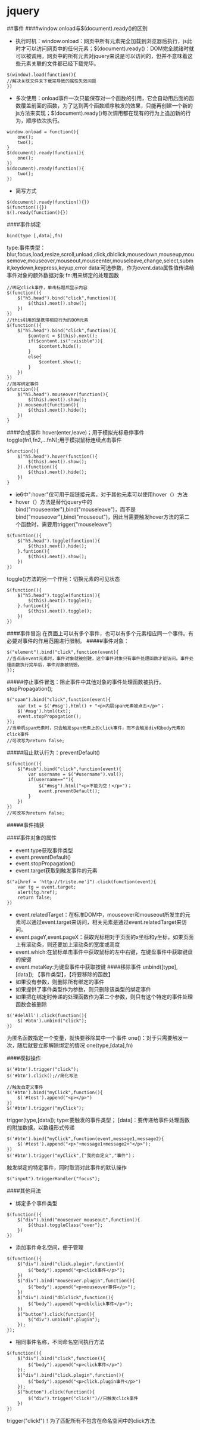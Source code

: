 # jquery
##事件
####window.onload与$(document).ready()的区别
* 执行时机：window.onload：网页中所有元素完全加载到浏览器后执行，js此时才可以访问网页中的任何元素；$(document).ready()：DOM完全就绪时就可以被调用，网页中的所有元素对jquery来说是可以访问的，但并不意味着这些元素关联的文件都已经下载完毕。
`````` 
$(window).load(function(){
//解决关联文件未下载完导致的属性失效问题
}) 
``````
* 多次使用：onload事件一次只能保存对一个函数的引用，它会自动用后面的函数覆盖前面的函数，为了达到两个函数顺序触发的效果，只能再创建一个新的js方法来实现；$(document).ready()每次调用都在现有的行为上追加新的行为，顺序依次执行。
``````
window.onload = function(){
	one();
	two();
}
$(document).ready(function(){
	one();
})
$(document).ready(function(){
	two();
})
``````
* 简写方式
``````
$(document).ready(function(){})
$(function(){})
$().ready(function(){})
```````
####事件绑定
``````
bind(type [,data],fn)
``````
type:事件类型：blur,focus,load,resize,scroll,unload,click,dblclick,mousedown,mouseup,mousemove,mouseover,mouseout,mouseenter,mouseleave,change,select,submit,keydown,keypress,keyup,error
data:可选参数，作为event.data属性值传递给事件对象的额外数据对象
fn:用来绑定的处理函数
``````
//绑定click事件，单击标题后显示内容
$(function(){
	$("h5.head").bind("click",function(){
		$(this).next().show();
	})
})
//this引用的是携带相应行为的DOM元素
$(function(){
	$("h5.head").bind("click",function(){
		$content = $(this).next();
		if($content.is(":visible")){
			$content.hide();
		}
		else{
			$content.show();
		}
	})
})
//简写绑定事件
$function(){
	$("h5.head").mouseover(function(){
		$(this).next().show();
	}).mouseout(function(){
		$(this).next().hide();
	})
}
``````
####合成事件
hover(enter,leave)；用于模拟光标悬停事件
toggle(fn1,fn2,...fnN);用于模拟鼠标连续点击事件
``````
$function(){
	$("h5.head").hover(function(){
		$(this).next().show();
	}).(function(){
		$(this).next().hide();
	})
}
``````
* ie6中":hover"仅可用于超链接元素，对于其他元素可以使用hover（）方法
* hover（）方法是替代jquery中的bind("mouseenter"),bind("mouseleave")，而不是bind("mouseover"),bind("mouseout")，因此当需要触发hover方法的第二个函数时，需要用trigger("mouseleave")

``````
$(function(){
	$("h5.head").toggle(function(){
		$(this).next().hide();
	}.funtion(){
		$(this).next().show();
	})
})
``````
toggle()方法的另一个作用：切换元素的可见状态
``````
$(function(){
	$("h5.head").toggle(function(){
		$(this).next().toggle();
	}.funtion(){
		$(this).next().toggle();
	})
})
``````
####事件冒泡
  在页面上可以有多个事件，也可以有多个元素相应同一个事件。有必要对事件的作用范围进行限制。
#####事件对象：
``````
$("element").bind("click",function(event){
//当点击event元素时，事件对象就被创建，这个事件对象只有事件处理函数才能访问。事件处理函数执行完毕后，事件对象被销毁。
});
``````
#####停止事件冒泡：阻止事件中其他对象的事件处理函数被执行，stopPropagation();
``````
$("span").bind("click",function(event){
	var txt = $('#msg').html() + "<p>内层span元素被点击</p>"；
	$('#msg').html(txt);
	event.stopPropagation();
});
//当单机span元素时，只会触发span元素上的click事件，而不会触发div和body元素的click事件
//可改写为return false;
``````
#####阻止默认行为：preventDefault()
``````
$(function(){
	$("#sub").bind("click",function(event){
		var username = $("#username").val();
		if(username==""){
			$("#msg").html("<p>不能为空！</p>")；
			event.preventDefault();
		}
	})
})
//可改写为return false;
``````
#####事件捕获

####事件对象的属性
* event.type获取事件类型
* event.preventDefault()
* event.stopPropagation()
* event.target获取到触发事件的元素
``````
$("a[href = 'http://triste.me']").click(function(event){
	var tg = event.target;
	alert(tg.href);
	return false;
})
``````
* event.relatedTarget：在标准DOM中，mouseover和mouseout所发生的元素可以通过event.target来访问，相关元素是通过event.relatedTarget来访问。
* event.pageY,event.pageX：获取光标相对于页面的x坐标和y坐标，如果页面上有滚动条，则还要加上滚动条的宽度或高度
* event.which:在鼠标单击事件中获取鼠标的左中右键，在键盘事件中获取键盘的按键
* event.metaKey:为键盘事件中获取<ctrl>按键
####移除事件
unbind([type],[data]);
【事件类型】，【将要移除的函数】
* 如果没有参数，则删除所有绑定的事件
* 如果提供了事件类型作为参数，则只删除该类型的绑定事件
* 如果把在绑定时传递的处理函数作为第二个参数，则只有这个特定的事件处理函数会被删除
``````
$('#delAll').click(function(){
	$('#btn').unbind("click");
})
``````
为匿名函数指定一个变量，就快要移除其中一个事件
one()：对于只需要触发一次，随后就要立即解除绑定的情况
one(type,[data],fn)

####模拟操作

``````
$('#btn').trigger("click");
$('#btn').click();//简化写法

//触发自定义事件
$('#btn').bind("myClick",function(){
	$('#test').append("<p></p>")
})
$('#btn').trigger("myClick");
``````
trigger(type,[data]);
type:要触发的事件类型；
[data]：要传递给事件处理函数的附加数据，以数组形式传递
``````
$('#btn').bind("myClick",function(event,message1,message2){
	$('#test').append("<p>"+message1+message2+"</p>");
})
$('#btn').trigger("myClick",["我的自定义","事件")；
``````
触发绑定的特定事件，同时取消对此事件的默认操作
``````
$("input").triggerHandler("focus");
``````

####其他用法
* 绑定多个事件类型
``````
$(function(){
	$("div").bind("mouseover mouseout",function(){
		$(this).toggleClass("over");
	})
})
``````
* 添加事件命名空间，便于管理
``````
$(function(){
	$("div").bind("click.plugin",function(){
		$("body").append("<p>click事件</p>");
	})
	$("div").bind("mouseover.plugin",function(){
		$("body").append("<p>mouseover事件</p>");
	})
	$("div").bind("dblclick",function(){
		$("body").append("<p>dblclick事件</p>");
	})
	$("button").click(function(){
		$("div").unbind(".plugin");
	});
});
``````

* 相同事件名称，不同命名空间执行方法
``````
$(function(){
	$("div").bind("click",function(){
		$("body").append("<p>click事件</p>")
	});
	$("div").bind("click.plugin",function(){
		$("body").append("<p>click.plugin事件</p>")
	});
	$("button").click(function(){
		$("div").trigger("click!")//只触发click事件
	})
})
``````
trigger("click!")！为了匹配所有不包含在命名空间中的click方法

